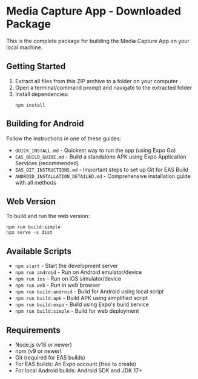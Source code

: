 # Media Capture App - Downloaded Package

This is the complete package for building the Media Capture App on your local machine.

## Getting Started

1. Extract all files from this ZIP archive to a folder on your computer
2. Open a terminal/command prompt and navigate to the extracted folder
3. Install dependencies:
   ```
   npm install
   ```

## Building for Android

Follow the instructions in one of these guides:

- `QUICK_INSTALL.md` - Quickest way to run the app (using Expo Go)
- `EAS_BUILD_GUIDE.md` - Build a standalone APK using Expo Application Services (recommended)
- `EAS_GIT_INSTRUCTIONS.md` - Important steps to set up Git for EAS Build
- `ANDROID_INSTALLATION_DETAILED.md` - Comprehensive installation guide with all methods

## Web Version

To build and run the web version:
```
npm run build:simple
npx serve -s dist
```

## Available Scripts

- `npm start` - Start the development server
- `npm run android` - Run on Android emulator/device
- `npm run ios` - Run on iOS simulator/device
- `npm run web` - Run in web browser
- `npm run build:android` - Build for Android using local script
- `npm run build:apk` - Build APK using simplified script
- `npm run build:expo` - Build using Expo's build service
- `npm run build:simple` - Build for web deployment

## Requirements

- Node.js (v18 or newer)
- npm (v9 or newer)
- Git (required for EAS builds)
- For EAS builds: An Expo account (free to create)
- For local Android builds: Android SDK and JDK 17+
